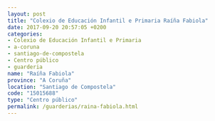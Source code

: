 ```yaml
---
layout: post
title: "Colexio de Educación Infantil e Primaria Raíña Fabiola"
date: 2017-09-20 20:57:05 +0200
categories:
- Colexio de Educación Infantil e Primaria
- a-coruna
- santiago-de-compostela
- Centro público
- guarderia
name: "Raíña Fabiola"
province: "A Coruña"
location: "Santiago de Compostela"
code: "15015688"
type: "Centro público"
permalink: /guarderias/raina-fabiola.html
---
```

